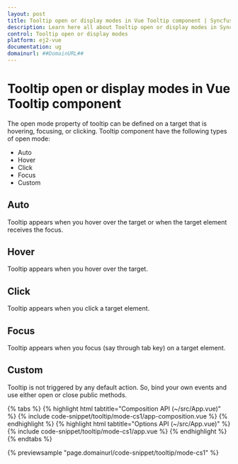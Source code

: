 ```yaml
---
layout: post
title: Tooltip open or display modes in Vue Tooltip component | Syncfusion
description: Learn here all about Tooltip open or display modes in Syncfusion Vue Tooltip component of Syncfusion Essential JS 2 and more.
control: Tooltip open or display modes 
platform: ej2-vue
documentation: ug
domainurl: ##DomainURL##
---
```


# Tooltip open or display modes in Vue Tooltip component

The open mode property of tooltip can be defined on a target that is hovering, focusing, or clicking.
Tooltip component have the following types of open mode:

* Auto
* Hover
* Click
* Focus
* Custom

## Auto

Tooltip appears when you hover over the target or when the target element receives the focus.

## Hover

Tooltip appears when you hover over the target.

## Click

Tooltip appears when you click a target element.

## Focus

Tooltip appears when you focus (say through tab key) on a target element.

## Custom

Tooltip is not triggered by any default action. So, bind your own events and use either open or close public methods.

{% tabs %}
{% highlight html tabtitle="Composition API (~/src/App.vue)" %}
{% include code-snippet/tooltip/mode-cs1/app-composition.vue %}
{% endhighlight %}
{% highlight html tabtitle="Options API (~/src/App.vue)" %}
{% include code-snippet/tooltip/mode-cs1/app.vue %}
{% endhighlight %}
{% endtabs %}
        
{% previewsample "page.domainurl/code-snippet/tooltip/mode-cs1" %}